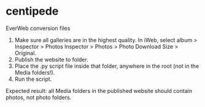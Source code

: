# centipede
 EverWeb conversion files

1. Make sure all galleries are in the highest quality. In iWeb, select album > Inspector > Photos Inspector > Photos > Photo Download Size > Original.
2. Publish the website to folder.
3. Place the .py script file inside that folder, anywhere in the root (not in the Media folders!). 
4. Run the script.

Expected result: all Media folders in the published website should contain photos, not photo folders. 
